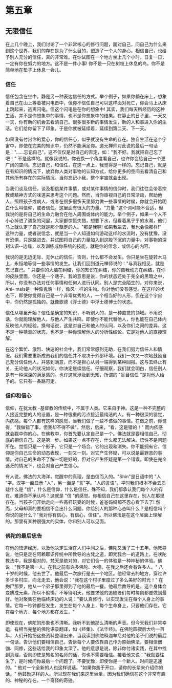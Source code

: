 # 第五章

## 无限信任
在上几个晚上，我们讨论了一个非常核心的修行问题，面对自己，问自己为什么来到这个世界，我们的存在是为了什么目的，塑造了一个人的身心。相信自己，也给予别人充分的信任，真的非常难。在你试图在一个地方坐上几个小时，日复一日，一定有你在努力的地方。这不是一件小事! 你不是一只在树枝上休息的鸟。你不是简单地在垫子上休息一会儿。

### 信任
信任包含在坐中。静是另一种表达信任的方式。举个例子，如果你躺在床上，想象着自己在山上等着被闪电击中，但你不信任自己可以这样面对死亡，你会马上从床上跳起来，逃离闪电。但这个闪电是在你的想象中! 其实，我们每天所经历的这种生活，并不是你想象中的事情，也不是你想象中的结果。在静止的日子里，一天又一天，你有新的机会去看清自己。很多很多新的事情发生，新的人和事进入你的生活。它们给你留下了印象，于是你就被延续着，延续到第二天、下一天。

如果没有付出你的爱心，你的信任心，似乎就没有生命的存在。独自生活在这个宇宙中，即使在完美的知识中，仍然不能满足你。道元禅师对此说的最后一句话是："......忘记自己"。这不仅仅是对自己的否定，如："我不好。我就把自己忘了吧！" 不是这样的。就像我说的，你去换一个角度看自己，也许你会给自己一个更广阔的空间。忘记自己，和信任，在这一点上，我觉得是一样的。忘记自己，就是在有知识的情况下，放弃你人类对事物的认知方式，给你更多的空间去看清自己和其他所有存在的实际情况。当你忘记小我，整个宇宙就会出现。

当我们谈及信任，谈及相信某件事情，或对某件事情的信仰时，我们往往会带着宗教或精神方式的味道来思考这个问题。然而，当你审视自己的日常活动，帮助他人，照顾孩子或病人，或者在很多很多天里努力做一些事情的时候，你就会开始明白什么叫信仰，或者信任。这里面有很大的力量。"力量 "这个词可能不合适，但我说的是将自己的生命力融合在他人周围或体内的能力。举个例子，如果一个人不小心掉进了湍急的河里，大家都惊慌失措，想要下水，但看着黑乎乎的水潮，他们马上就认定了自己就是那个飘走的人。"那是我啊! 如果我进去，我也会像那样!" 这种力量，或者说信念，就是当一个人知道如何游动这样的水流时，没有犹豫，没有恐惧，只是跳进去，并试图将自己的力量加入到这股下沉的力量中。对事物的深刻认识--边缘，以及训练成你系统的技能，就是你的信念，或信心的内容。

我说的是无边无际、无休止的信任。否则，什么都不会发生。你只是坐在旋转木马上，永恒地等待一些事情的发生。让我们回到道元禅师说的："与真我相见，就是忘记自己。" 只要你的大脑在纠结，你的知识在纠结，你的自我动力在纠结，在你的皮肤里面，你还是一个瞎子。我的意思是说，你的状态还处于完全的黑暗之中，所以，你没有办法对任何事情和任何人进行认同。别人是完全陌生的。对你来说，Ani- mals是一种像鬼魂一样，像风一样的生物。你对他们没有感觉。在这样的状态下，即使你觉得自己是一个非常优秀的人，一个相当好的人形，但在这个宇宙中，你仍然是孤独的。就像歌德《浮士德》中浮士德博士的状态。

信任从哪里开始？信任是确定的知识，不听别人的，是一种直觉的领域。不用说话，你就能理解他人，与他人产生共鸣。即使你不能代替他人，你也能在自己体内反映他人的经验。换句话说，这是对自己和他人的认同，以及你们之间的差异。这不是一种猜测的状态，也不是一种你理解他人的分析性结论。它是对他人的直接理解。

在这个繁忙、激烈、快速的社会中，我们常常感到无助，在我们努力信任人和情况。我们需要重新成员我们的信任并不取决于外部环境。我们一次又一次地鼓励自己充分信任他人，并感到满意，而不是担心从另一端得到某种回报。这与去终止有关，无论他人的状况如何，你决定继续信任。仔细观察，我们就会明白，信任别人是有一种深深的满足感的。也许这就涉及到无知，所谓的 "盲目信任 "是对他人给予的。它只有一条路可走。

### 信仰和信心
信仰，在犹太教 -基督教的传统中，不属于人类。它来自于神。这是一种不完整的人接近完整的人的设置，是一种很重的污点接近最纯洁的人。有一种很深的错觉，内疚感。每个人都有这样的感觉，当我们做了一些不该做的事情。在做之前，你觉得，"我做错了事，但我却不得不做"。然后，后来，"看，这是错的！" 而内疚感就会戳中你的心。在佛教中，你首先要认定自己是一个。佛法就是要相信自己，彻底的相信自己。这是第一步。如果这一点不存在，什么都无法解决。悟性不是问题所在。觉悟只是一个影子。它只是一个场合。它的出现和消失。你不能拥有它。信仰是你自己生命的动态表现，一刻又一刻。对它产生怀疑，可以说是最罪恶的事情。对自己的生命不了解一切是好的，但对它产生怀疑是第一个错误。即使在完全迷茫的情况下，也会对自己产生信心。

有人说，佛法的大海洋，觉醒中的真理，是由信而入的。"Shin"是日语中的 "人 "字。汉字一面显示 "人"，另一面是 "言"字。"人的言语"。平时我们根本不会去质疑什么是 "信"，什么是信仰，什么是信任。殊不知，我们都承认我们每个人的存在。难道你不承认吗？这就是 "信 "的感觉。你相信自己在这里存在，别人在那里存在。当孩子们开始走向一些高杆玩耍的时候，爸爸妈妈都不忍心看下去了! 然而，父母却真的要相信不会出什么问题。你给别人的那种心态叫什么？是相信吗？你说的是什么？"我对你有信心，有信心，信任"。所以佛法是在这个层面上理解的。那里有某种很强大的实体，你和别人可以见面。

### 佛陀的最后忠告
在他的悟道经历，以及他决定生活在人们中间之后，佛陀又活了三十五年。他教导说，他只是走在阿赖耶识传统中所教导的古梵之道，即梵我合一的道路上。在吠陀教法中，我是相对的，梵天是绝对的，对它们合一的体验是一种神秘的体验。佛说："我不是第一人。在我之前有许多佛陀、大德。在我之后还会有许多人。" 八十岁的时候，他去世了。他最后一次旅行是去一个地区。他经常去的地方，穿过许多许多村庄，向北走去，他会说："我在这个村子里度过了多么美好的时光！" 在拘尸那罗，他从一个弟子那里得到了他的最后一餐。他最后教导的是，这个身体会变质成元素，所以不偷懒，不等待明天，他要求他的追随者们每时每刻都要做到最好。他对聚集在他临终床边的人说："要认真修行，以实现发生在每个人身上的事情。它每一秒钟都在发生，发生在每个人身上，每个生命身上，只要他们存在。它在每个地方、每个地方都在发生。"

即使现在，佛陀的形象也不清晰。我听不到他那么清晰的声音。但今天我们非常幸运，有相当完整的佛陀语录翻译，如《经集》、《法华经》。在佛陀圆寂后大约一百年，人们开始把这些资料整理出来。当我读到佛陀释迦牟尼对他的弟子们说的最后一句话，告诉他们要相信自己，告诉每个人要依靠自己作为原始佛法，要相信僧伽、同修，这些话给我的印象太深了。他的意思是说，除非你付诸实践，在其中找到真理，否则即使是知名的名师的话，你也不需要相信。接着他又说："我就要往生了，是时候问你最后一个问题了。不要犹豫，即使你是一个新人。时间是迅速的。" 他对一个全新的人也这样说话。"如果你羞于开口，请你的长辈来介绍你的话。" 他鼓励这样的人。所以现在我们来这里坐坐，因为我们确信在这个非常有趣的、神秘的存在，一个奇怪的奇迹。
